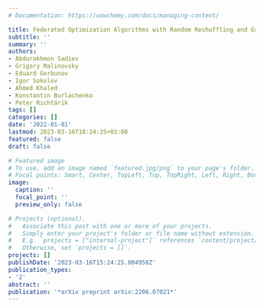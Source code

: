 ```yaml
---
# Documentation: https://wowchemy.com/docs/managing-content/

title: Federated Optimization Algorithms with Random Reshuffling and Gradient Compression
subtitle: ''
summary: ''
authors:
- Abdurakhmon Sadiev
- Grigory Malinovsky
- Eduard Gorbunov
- Igor Sokolov
- Ahmed Khaled
- Konstantin Burlachenko
- Peter Richtárik
tags: []
categories: []
date: '2022-01-01'
lastmod: 2023-03-16T18:24:25+03:00
featured: false
draft: false

# Featured image
# To use, add an image named `featured.jpg/png` to your page's folder.
# Focal points: Smart, Center, TopLeft, Top, TopRight, Left, Right, BottomLeft, Bottom, BottomRight.
image:
  caption: ''
  focal_point: ''
  preview_only: false

# Projects (optional).
#   Associate this post with one or more of your projects.
#   Simply enter your project's folder or file name without extension.
#   E.g. `projects = ["internal-project"]` references `content/project/deep-learning/index.md`.
#   Otherwise, set `projects = []`.
projects: []
publishDate: '2023-03-16T15:24:25.004958Z'
publication_types:
- '2'
abstract: ''
publication: '*arXiv preprint arXiv:2206.07021*'
---
```

